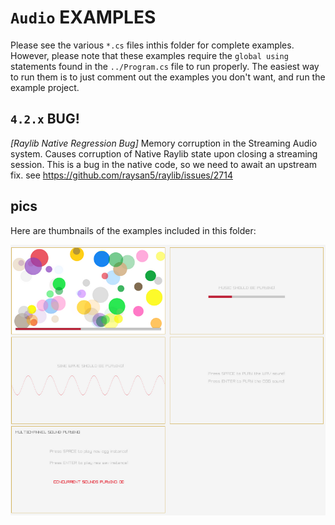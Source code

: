 
# `Audio` EXAMPLES

Please see the various `*.cs` files inthis folder for complete examples.  However, please note that these examples require the `global using` statements found in the `../Program.cs` file to run properly.   The easiest way to run them is to just comment out the examples you don't want, and run the example project.


## `4.2.x` BUG!
*[Raylib Native Regression Bug]* Memory corruption in the Streaming Audio system.  Causes corruption of Native Raylib state upon closing a streaming session.   This is a bug in the native code, so we need to await an upstream fix.   see <https://github.com/raysan5/raylib/issues/2714>

## pics

Here are thumbnails of the examples included in this folder:


![Examples Part 1](./examples-audio-1.png)